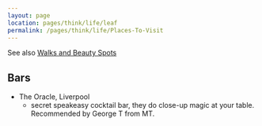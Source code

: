 ```yaml
---
layout: page
location: pages/think/life/leaf
permalink: /pages/think/life/Places-To-Visit
---
```


See also [Walks and Beauty Spots](/pages/think/life/Walks-And-Beauty-Spots)

## Bars

- The Oracle, Liverpool
    - secret speakeasy cocktail bar, they do close-up magic at your table. Recommended by George T from MT.